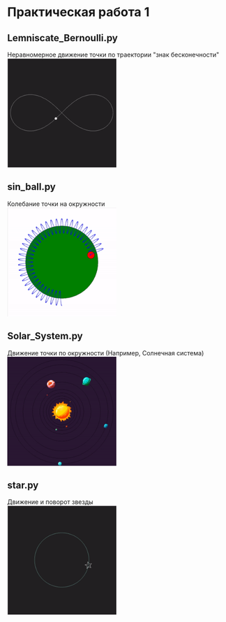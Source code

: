 # Практическая работа 1

## Lemniscate_Bernoulli.py
Неравномерное движение точки по траектории "знак бесконечности" <br>
<img src="views/Lemniscate_Bernoulli.gif" width="250" height="250">

## sin_ball.py
Колебание точки на окружности <br>
<img src="views/sin_ball.gif" width="250" height="250">

## Solar_System.py
Движение точки по окружности (Например, Солнечная система) <br>
<img src="views/Solar_System.gif" width="250" height="250">

## star.py
Движение и поворот звезды <br>
<img src="views/star.gif" width="250" height="250">
